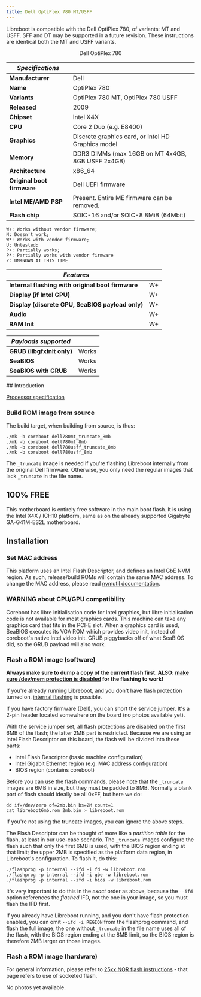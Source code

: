 ```yaml
---
title: Dell OptiPlex 780 MT/USFF
---
```


Libreboot is compatible with the Dell OptiPlex 780, of variants: MT and USFF.
SFF and DT may be supported in a future revision. These instructions are
identical both the MT and USFF variants.

<div class="specs">
<center>
Dell OptiPlex 780
</center>

| ***Specifications***       |                                                |
|----------------------------|------------------------------------------------|
| **Manufacturer**           | Dell                                           |
| **Name**                   | OptiPlex 780                                |
| **Variants**               | OptiPlex 780 MT, OptiPlex 780 USFF             |
| **Released**               | 2009                                           |
| **Chipset**                | Intel X4X                                     |
| **CPU**                    | Core 2 Duo (e.g. E8400)                         |
| **Graphics**               | Discrete graphics card, or Intel HD Graphics model |
| **Memory**                 | DDR3 DIMMs (max 16GB on MT 4x4GB, 8GB USFF 2x4GB)    |
| **Architecture**           | x86\_64                                         |
| **Original boot firmware** | Dell UEFI firmware                             |
| **Intel ME/AMD PSP**       | Present. Entire ME firmware can be removed.      |
| **Flash chip**             | SOIC-16 and/or SOIC-8 8MiB (64Mbit)           |


```
W+: Works without vendor firmware; 
N: Doesn't work; 
W*: Works with vendor firmware; 
U: Untested; 
P+: Partially works; 
P*: Partially works with vendor firmware
?: UNKNOWN AT THIS TIME
```

| ***Features***                                    |    |
|---------------------------------------------------|----|
| **Internal flashing with original boot firmware** | W+ |
| **Display (if Intel GPU)**                        | W+ |
| **Display (discrete GPU, SeaBIOS payload only)**  | W* |
| **Audio**                                         | W+ |
| **RAM Init**                                      | W+ |

| ***Payloads supported***   |           |
|----------------------------|-----------|
| **GRUB (libgfxinit only)** | Works     |
| **SeaBIOS**                | Works     |
| **SeaBIOS with GRUB**      | Works     |
</div>
## Introduction

[Processor specification](https://www.dell.com/support/manuals/en-uk/optiplex-7010-plus-small-ff/opti_7010_sff_plus_om/specifications-of-optiplex-small-form-factor-plus-7010?guid=guid-7c9f07ce-626e-44ca-be3a-a1fb036413f9)

### Build ROM image from source

The build target, when building from source, is thus:

	./mk -b coreboot dell780mt_truncate_8mb
	./mk -b coreboot dell780mt_8mb
	./mk -b coreboot dell780usff_truncate_8mb
	./mk -b coreboot dell780usff_8mb

The `_truncate` image is needed if you're flashing Libreboot internally from
the original Dell firmware. Otherwise, you only need the regular images that
lack `_truncate` in the file name.

## 100% FREE

This motherboard is entirely free software in the main boot flash. It is using
the Intel X4X / ICH10 platform, same as on the already supported
Gigabyte GA-G41M-ES2L motherboard.

## Installation

### Set MAC address

This platform uses an Intel Flash Descriptor, and defines an Intel GbE NVM
region. As such, release/build ROMs will contain the same MAC address. To
change the MAC address, please read [nvmutil documentation](../install/nvmutil).

### WARNING about CPU/GPU compatibility

Coreboot has libre initialisation code for Intel graphics, but libre
initialisation code is not available for most graphics cards. This machine can
take any graphics card that fits in the PCI-E slot. When a graphics card is
used, SeaBIOS executes its VGA ROM which provides video init, instead of
coreboot's native Intel video init. GRUB piggybacks off of what SeaBIOS did,
so the GRUB payload will also work.

### Flash a ROM image (software)

**Always make sure to dump a copy of the current flash first. ALSO: [make
sure /dev/mem protection is disabled](devmem) for the flashing to work!**

If you're already running Libreboot, and you don't have flash protection
turned on, [internal flashing](../install/) is possible.

If you have factory firmware (Dell), you can short the service jumper. It's a
2-pin header located somewhere on the board (no photos available yet).

With the service jumper set, all flash protections are disabled on the first
6MB of the flash; the latter 2MB part is restricted. Because we are using an
Intel Flash Descriptor on this board, the flash will be divided into these
parts:

* Intel Flash Descriptor (basic machine configuration)
* Intel Gigabit Ethernet region (e.g. MAC address configuration)
* BIOS region (contains coreboot)

Before you can use the flash commands, please note that the `_truncate` images
are 6MB in size, but they must be padded to 8MB. Normally a blank part of flash
should ideally be all 0xFF, but here we do:

	dd if=/dev/zero of=2mb.bin bs=2M count=1
	cat libreboot6mb.rom 2mb.bin > libreboot.rom

If you're not using the truncate images, you can ignore the above steps.

The Flash Descriptor can be thought of more like a *partition table* for the
flash, at least in our use-case scenario. The `_truncate` images configure
the flash such that only the first 6MB is used, with the BIOS region ending
at that limit; the upper 2MB is specified as the platform data region, in
Libreboot's configuration. To flash it, do this:

	./flashprog -p internal --ifd -i fd -w libreboot.rom
	./flashprog -p internal --ifd -i gbe -w libreboot.rom
	./flashprog -p internal --ifd -i bios -w libreboot.rom

It's very important to do this in the *exact* order as above, because
the `--ifd` option references the *flashed* IFD, not the one in your image,
so you must flash the IFD first.

If you already have Libreboot running, and you don't have flash protection
enabled, you can omit `--ifd -i REGION` from the flashprog command, and flash
the full image; the one without `_truncate` in the file name uses all of the
flash, with the BIOS region ending at the 8MB limit, so the BIOS region is
therefore 2MB larger on those images.

### Flash a ROM image (hardware)

For general information, please refer to [25xx NOR flash
instructions](../install/spi) - that page refers to use of socketed flash.

No photos yet available.
